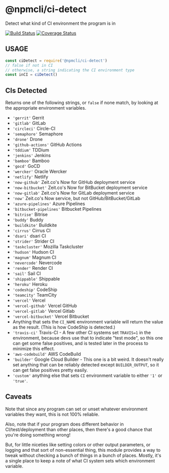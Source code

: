 # @npmcli/ci-detect

Detect what kind of CI environment the program is in

[![Build Status](https://travis-ci.com/npm/ci-detect.svg?branch=master)](https://travis-ci.com/npm/ci-detect)
[![Coverage Status](https://coveralls.io/repos/github/npm/ci-detect/badge.svg?branch=master)](https://coveralls.io/github/npm/ci-detect?branch=master)

## USAGE

```js
const ciDetect = require('@npmcli/ci-detect')
// false if not in CI
// otherwise, a string indicating the CI environment type
const inCI = ciDetect()
```

## CIs Detected

Returns one of the following strings, or `false` if none match, by looking
at the appropriate environment variables.

* `'gerrit'` Gerrit
* `'gitlab'` GitLab
* `'circleci'` Circle-CI
* `'semaphore'` Semaphore
* `'drone'` Drone
* `'github-actions'` GitHub Actions
* `'tddium'` TDDium
* `'jenkins'` Jenkins
* `'bamboo'` Bamboo
* `'gocd'` GoCD
* `'wercker'` Oracle Wercker
* `'netlify'` Netlify
* `'now-github'` Zeit.co's Now for GitHub deployment service
* `'now-bitbucket'` Zeit.co's Now for BitBucket deployment service
* `'now-gitlab'` Zeit.co's Now for GitLab deployment service
* `'now'` Zeit.co's Now service, but not GitHub/BitBucket/GitLab
* `'azure-pipelines'` Azure Pipelines
* `'bitbucket-pipelines'` Bitbucket Pipelines
* `'bitrise'` Bitrise
* `'buddy'` Buddy
* `'buildkite'` Buildkite
* `'cirrus'` Cirrus CI
* `'dsari'` dsari CI
* `'strider'` Strider CI
* `'taskcluster'` Mozilla Taskcluster
* `'hudson'` Hudson CI
* `'magnum'` Magnum CI
* `'nevercode'` Nevercode
* `'render'` Render CI
* `'sail'` Sail CI
* `'shippable'` Shippable
* `'heroku'` Heroku
* `'codeship'` CodeShip
* `'teamcity'` TeamCity
* `'vercel'` Vercel
* `'vercel-github'` Vercel GitHub
* `'vercel-gitlab'` Vercel Gitlab
* `'vercel-bitbucket'` Vercel Bitbucket
* Anything that sets the `CI_NAME` environment variable will return the
  value as the result.  (This is how CodeShip is detected.)
* `'travis-ci'` Travis-CI - A few other CI systems set `TRAVIS=1` in the
  environment, because devs use that to indicate "test mode", so this one
  can get some false positives, and is tested later in the process to
  minimize this effect.
* `'aws-codebuild'` AWS CodeBuild
* `'builder'` Google Cloud Builder - This one is a bit weird.  It doesn't
  really set anything that can be reliably detected except
  `BUILDER_OUTPUT`, so it can get false positives pretty easily.
* `'custom'` anything else that sets `CI` environment variable to either
  `'1'` or `'true'`.

## Caveats

Note that since any program can set or unset whatever environment variables
they want, this is not 100% reliable.

Also, note that if your program does different behavior in
CI/test/deployment than other places, then there's a good chance that
you're doing something wrong!

But, for little niceties like setting colors or other output parameters, or
logging and that sort of non-essential thing, this module provides a way to
tweak without checking a bunch of things in a bunch of places.  Mostly,
it's a single place to keep a note of what CI system sets which environment
variable.
